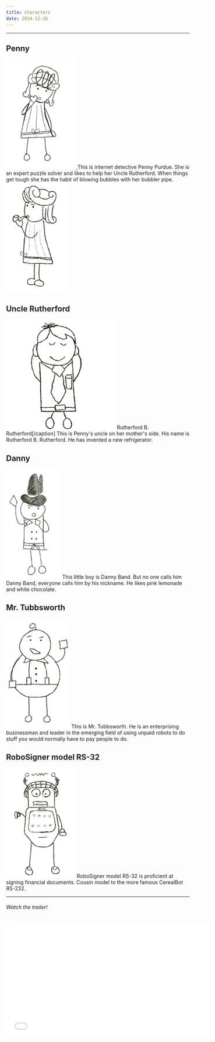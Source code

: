 ```yaml
---
title: Characters
date: 2014-12-26
---
```

---
<h2><span style="color: #222;">Penny</span></h2>
<a href="images/Penny.png">
	<img class="size-medium wp-image-21" alt="Penny" src="images/Penny.png" width="192" height="300" />
</a>
This is internet detective Penny Purdue. She is an expert puzzle solver and likes to help her Uncle Rutherford. When things get tough she has the habit of blowing bubbles with her bubbler pipe.
<a href="images/DetectivePenny.png"><img class="size-medium wp-image-23" alt="Working on a case" src="images/DetectivePenny.png" width="174" height="300" /></a>

<h2><span style="color: #222;">Uncle Rutherford</span></h2>
<a href="images/Rutherford.png"><img class="size-medium wp-image-22" alt="Rutherford B. Rutherford" src="images/Rutherford.png" width="300" height="300" /></a> Rutherford B. Rutherford[/caption]
This is Penny's uncle on her mother's side. His name is Rutherford B. Rutherford. He has invented a new refrigerator.

<h2><span style="color: #222;">Danny</span></h2>
<a href="images/DannyBand.png"><img class="size-medium wp-image-20" alt="Danny giving a piece of his mind" src="images/DannyBand.png" width="150" height="300" /></a>
This little boy is Danny Band. But no one calls him Danny Band, everyone calls him by his nickname. He likes pink lemonade and white chocolate.

<h2><span style="color: #222;">Mr. Tubbsworth</span></h2>
<a href="images/BasicTubbsworth.png"><img class="size-medium wp-image-43" alt="Mr. Tubbsworth saying hello" src="images/BasicTubbsworth.png" width="175" height="300" /></a>
This is Mr. Tubbsworth. He is an enterprising businessman and leader in the emerging field of using unpaid robots to do stuff you would normally have to pay people to do.

<h2><span style="color: #222;">RoboSigner model RS-32</span></h2>
<a href="images/BasicRobots.png"><img class="size-medium wp-image-42" alt="An expert at signing and notarizing documents" src="images/BasicRobots.png" width="190" height="300" /></a>
RoboSigner model RS-32 is proficient at signing financial documents. Cousin model to the more famous CerealBot RS-232.

---

###### Watch the trailer!
<iframe width="560" height="315" src="//www.youtube.com/embed/errFp7kuI0k" frameborder="0" allowfullscreen></iframe>
